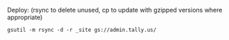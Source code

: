 Deploy: (rsync to delete unused, cp to update with gzipped versions where appropriate)

`gsutil -m rsync -d -r _site gs://admin.tally.us/`
